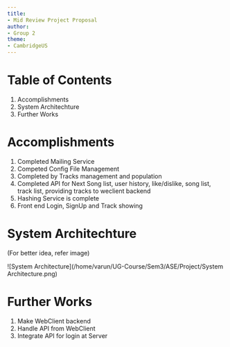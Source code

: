 ```yaml
---
title:
- Mid Review Project Proposal
author:
- Group 2
theme:
- CambridgeUS
---
```


# Table of Contents

1. Accomplishments
2. System Architechture
3. Further Works



# Accomplishments

1. Completed Mailing Service
2. Competed Config File Management
3. Completed by Tracks management and population
4. Completed API for Next Song list, user history, like/dislike, song list, track list, providing tracks to weclient backend
5. Hashing Service is complete
6. Front end Login, SignUp and Track showing

# System Architechture

(For better idea, refer image)

![System Architecture](/home/varun/UG-Course/Sem3/ASE/Project/System Architecture.png)

# Further Works

1. Make WebClient backend
2. Handle API from WebClient
3. Integrate API for login at Server